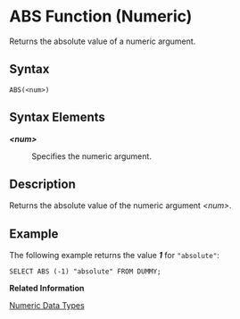 <!-- loio20da27c175191014b7b3ecbd7dd130b2 -->

# ABS Function \(Numeric\)

Returns the absolute value of a numeric argument.



<a name="loio20da27c175191014b7b3ecbd7dd130b2__sql_function_abs_1sql_function_abs_syntax"/>

## Syntax

```
ABS(<num>)
```



## Syntax Elements


<dl>
<dt><b>

*<num\>*

</b></dt>
<dd>

Specifies the numeric argument.



</dd>
</dl>



<a name="loio20da27c175191014b7b3ecbd7dd130b2__sql_function_abs_1sql_function_abs_description"/>

## Description

Returns the absolute value of the numeric argument *<num\>*.



<a name="loio20da27c175191014b7b3ecbd7dd130b2__sql_function_abs_1sql_function_abs_examples"/>

## Example

The following example returns the value ***1*** for `"absolute"`:

```
SELECT ABS (-1) "absolute" FROM DUMMY;
```

**Related Information**  


[Numeric Data Types](../numeric-data-types-4ee2f26.md "Numeric data types are used to store numeric information.")

